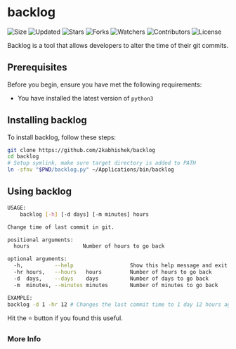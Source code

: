# backlog

![Size](https://img.shields.io/github/repo-size/2kabhishek/backlog?style=plastic&color=0f0&label=Size)
![Updated](https://img.shields.io/github/last-commit/2kabhishek/backlog?style=plastic&color=f00&label=Updated)
![Stars](https://img.shields.io/github/stars/2kabhishek/backlog?style=plastic&color=ffc801&label=Stars)
![Forks](https://img.shields.io/github/forks/2kabhishek/backlog?style=plastic&color=003cff&label=Forks)
![Watchers](https://img.shields.io/github/watchers/2kabhishek/backlog?style=plastic&color=ff5500&label=Watchers)
![Contributors](https://img.shields.io/github/contributors/2kabhishek/backlog?style=plastic&color=f0f&label=Contributors)
![License](https://img.shields.io/github/license/2kabhishek/backlog?style=plastic&color=555&label=License)

Backlog is a tool that allows developers to alter the time of their git commits.

## Prerequisites

Before you begin, ensure you have met the following requirements:

- You have installed the latest version of `python3`

## Installing backlog

To install backlog, follow these steps:

```bash
git clone https://github.com/2kabhishek/backlog
cd backlog
# Setup symlink, make sure target directory is added to PATH
ln -sfnv "$PWD/backlog.py" ~/Applications/bin/backlog
```

## Using backlog

```bash
USAGE:
    backlog [-h] [-d days] [-m minutes] hours

Change time of last commit in git.

positional arguments:
  hours                 Number of hours to go back

optional arguments:
  -h,          --help                  Show this help message and exit
  -hr hours,   --hours   hours         Number of hours to go back
  -d  days,    --days    days          Number of days to go back
  -m  minutes, --minutes minutes       Number of minutes to go back

EXAMPLE:
backlog -d 1 -hr 12 # Changes the last commit time to 1 day 12 hours ago

```

Hit the :star: button if you found this useful.

### More Info

